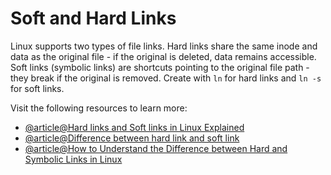 # Soft and Hard Links

Linux supports two types of file links. Hard links share the same inode and data as the original file - if the original is deleted, data remains accessible. Soft links (symbolic links) are shortcuts pointing to the original file path - they break if the original is removed. Create with `ln` for hard links and `ln -s` for soft links.

Visit the following resources to learn more:

- [@article@Hard links and Soft links in Linux Explained](https://www.redhat.com/en/blog/linking-linux-explained)
- [@article@Difference between hard link and soft link](https://kerneltalks.com/commands/difference-between-hard-link-and-soft-link/)
- [@article@How to Understand the Difference between Hard and Symbolic Links in Linux](https://labex.io/tutorials/linux-how-to-understand-the-difference-between-hard-and-symbolic-links-in-linux-409929)
